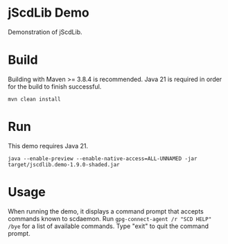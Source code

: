 # jScdLib Demo
Demonstration of jScdLib.

# Build
Building with Maven >= 3.8.4 is recommended. Java 21 is required in order for the build to finish successful.  
  
`mvn clean install`

# Run
This demo requires Java 21.  

```
java --enable-preview --enable-native-access=ALL-UNNAMED -jar target/jscdlib.demo-1.9.0-shaded.jar
```

# Usage
When running the demo, it displays a command prompt that accepts commands known to scdaemon. Run ```gpg-connect-agent /r "SCD HELP" /bye``` for a list of available commands. Type "exit" to quit the command prompt.
